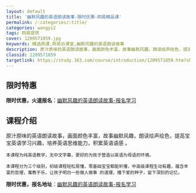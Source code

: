 ```yaml
---
layout: default
title: '幽默风趣的英语朗读故事-限时优惠-网易精品课'
permalink: /:categories/:title/
categories: wangyi2
tags: 网易提供
cover: 1209571859.jpg
keywords: 精选网课,网易云课堂,幽默风趣的英语朗读故事
description: 原汁原味的英语朗读故事，画面颜色丰富，故事幽默风趣，朗读绘声绘色，提高宝宝英语学习兴趣，培养英语思维能力，积累英语语感。
classid: 1209571859
targetlink: https://study.163.com/course/introduction/1209571859.htm?share=1&shareId=1025206652&utm_campaign=share&utm_medium=iphoneShare&utm_source=&utm_u=1025206652
---
```


## 限时特惠

**限时优惠，火速报名**：[幽默风趣的英语朗读故事-报名学习](https://study.163.com/course/introduction/1209571859.htm?share=1&shareId=1025206652&utm_campaign=share&utm_medium=iphoneShare&utm_source=&utm_u=1025206652)

## 课程介绍

原汁原味的英语朗读故事，画面颜色丰富，故事幽默风趣，朗读绘声绘色，提高宝宝英语学习兴趣，培养英语思维能力，积累英语语感 。

    本课程为纯英语教学，无中文字幕，更好的为孩子营造以英语为母语的环境。

    本课程分为三个级别，初级课程轻松易懂，零基础宝宝都能听懂，中高级课程生动有趣，蕴含丰富的哲理，寓教于乐，让孩子明白一些做人做事 的道理，播下爱的种子，留下深刻的记忆。

**限时优惠，报名地址**：[幽默风趣的英语朗读故事-报名学习](https://study.163.com/course/introduction/1209571859.htm?share=1&shareId=1025206652&utm_campaign=share&utm_medium=iphoneShare&utm_source=&utm_u=1025206652)

